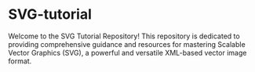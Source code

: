# SVG-tutorial
Welcome to the SVG Tutorial Repository! This repository is dedicated to providing comprehensive guidance and resources for mastering Scalable Vector Graphics (SVG), a powerful and versatile XML-based vector image format.
